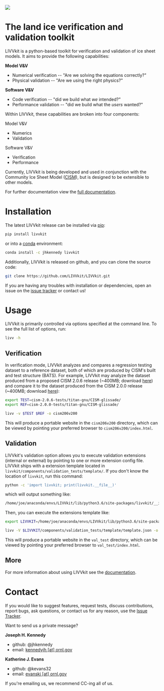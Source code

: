 ![](https://raw.githubusercontent.com/wiki/LIVVkit/LIVVkit/imgs/livvkit.png)

  The land ice verification and validation toolkit
===============================================================================

LIVVkit is a python-based toolkit for verification and validation of ice sheet
models. It aims to provide the following capabilities:

**Model V&V**
* Numerical verification -- "Are we solving the equations correctly?"
* Physical validation -- "Are we using the right physics?"

**Software V&V**
* Code verification -- "did we build what *we* intended?"
* Performance validation -- "did we build what the *users* wanted?"

Within LIVVkit, these capabilities are broken into four components:

Model V&V
* Numerics
* Validation

Software V&V
* Verification
* Performance

Currently, LIVVkit is being developed and used in conjunction with the
Community Ice Sheet Model
([CISM](http://oceans11.lanl.gov/cism/documentation.html)), but is designed to
be extensible to other models. 

For further documentation view the 
[full documentation](https://livvkit.github.io/Docs).

  Installation 
================
The latest LIVVkit release can be installed via [pip](https://pip.pypa.io/en/stable/):

```sh
pip install livvkit
```

or into a [conda](https://conda.io/docs/index.html) environment:

```sh
conda install -c jhkennedy livvkit
```

Additionally, LIVVkit is released on github, and you can clone the source code:

```sh
git clone https://github.com/LIVVkit/LIVVkit.git
```

If you are having any troubles with installation or dependencies, open an issue on the 
[issue tracker](https://github.com/LIVVkit/LIVVkit/issues) or contact us!


  Usage
==========
LIVVkit is primarily controlled via options specified at the command line.
To see the full list of options, run:

```sh
livv -h
```

 Verification
--------------

In verification mode, LIVVkit analyzes and compares a regression testing dataset to a reference
dataset, both of which are produced by CISM's built and test structure (BATS). For example, LIVVkit
may analyze the dataset produced from a proposed CISM 2.0.6 release 
(~400MB; download [here](http://jhkennedy.org/LIVVkit/cism-2.0.6-tests.20160728.tgz)) 
and compare it to the dataset produced from the CISM 2.0.0 release 
(~400MB; download [here](http://jhkennedy.org/LIVVkit/cism-2.0.0-tests.20160728.tgz)):

```sh
export TEST=cism-2.0.6-tests/titan-gnu/CISM-glissade/
export REF=cism-2.0.0-tests/titan-gnu/CISM-glissade/

livv -v $TEST $REF -o cism206v200
```

This will produce a portable website in the `cism206v200` directory, which can be viewed by pointing
your preferred browser to `cism206v200/index.html`. 


 Validation
------------

LIVVkit's validation option allows you to execute validation extensions (internal or external) by
pointing to one or more extension config file. LIVVkit ships with a extension template located in
`livvkit/components/validation_tests/template/`. If you don't know the location of `livvkit`, run
this command:

```sh
python -c 'import livvkit; print(livvkit.__file__)'
```

which will output something like: 

```sh
/home/joe/anaconda/envs/LIVVkit/lib/python3.6/site-packages/livvkit/__init__.py
```

Then, you can execute the extensions template like:

```sh
export LIVVKIT=/home/joe/anaconda/envs/LIVVkit/lib/python3.6/site-packages/livvkit

livv -V $LIVVKIT/components/validation_tests/template/template.json -o val_test
```

This will produce a portable website in the `val_test` directory, which can be viewed by pointing
your preferred browser to `val_test/index.html`. 

 More
------

For more information about using LIVVkit see the [documentation](https://livvkit.github.io/Docs).

  Contact
===========

If you would like to suggest features, request tests, discuss contributions,
report bugs, ask questions, or contact us for any reason, use the
[Issue Tracker](https://github.com/LIVVkit/LIVVkit/issues).

Want to send us a private message?

**Joseph H. Kennedy** 
* github: @jhkennedy
* email: <a href="mailto:kennedyjh@ornl.gov">kennedyjh [at] ornl.gov</a>

**Katherine J. Evans** 
* github: @kevans32
* email: <a href="mailto:evanskj@ornl.gov">evanskj [at] ornl.gov</a>

If you're emailing us, we recommend CC-ing all of us. 


